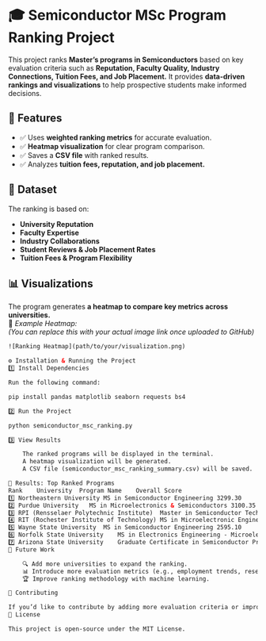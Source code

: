 # 🎓 Semiconductor MSc Program Ranking Project

This project ranks **Master’s programs in Semiconductors** based on key evaluation criteria such as **Reputation, Faculty Quality, Industry Connections, Tuition Fees, and Job Placement.** It provides **data-driven rankings and visualizations** to help prospective students make informed decisions.

## 📌 Features
- ✅ Uses **weighted ranking metrics** for accurate evaluation.
- ✅ **Heatmap visualization** for clear program comparison.
- ✅ Saves a **CSV file** with ranked results.
- ✅ Analyzes **tuition fees, reputation, and job placement.**

## 📂 Dataset
The ranking is based on:
- **University Reputation**
- **Faculty Expertise**
- **Industry Collaborations**
- **Student Reviews & Job Placement Rates**
- **Tuition Fees & Program Flexibility**

## 📊 Visualizations
The program generates **a heatmap to compare key metrics across universities.**  
📌 *Example Heatmap:*  
_(You can replace this with your actual image link once uploaded to GitHub)_  
```html
![Ranking Heatmap](path/to/your/visualization.png)

⚙️ Installation & Running the Project
1️⃣ Install Dependencies

Run the following command:

pip install pandas matplotlib seaborn requests bs4

2️⃣ Run the Project

python semiconductor_msc_ranking.py

3️⃣ View Results

    The ranked programs will be displayed in the terminal.
    A heatmap visualization will be generated.
    A CSV file (semiconductor_msc_ranking_summary.csv) will be saved.

📜 Results: Top Ranked Programs
Rank	University	Program Name	Overall Score
1️⃣	Northeastern University	MS in Semiconductor Engineering	3299.30
2️⃣	Purdue University	MS in Microelectronics & Semiconductors	3100.35
3️⃣	RPI (Rensselaer Polytechnic Institute)	Master in Semiconductor Technology (MaST)	2896.65
4️⃣	RIT (Rochester Institute of Technology)	MS in Microelectronic Engineering	2793.50
5️⃣	Wayne State University	MS in Semiconductor Engineering	2595.10
6️⃣	Norfolk State University	MS in Electronics Engineering - Microelectronics & Photonics	2289.05
7️⃣	Arizona State University	Graduate Certificate in Semiconductor Processing	2091.15
🚀 Future Work

    🔍 Add more universities to expand the ranking.
    📊 Introduce more evaluation metrics (e.g., employment trends, research funding).
    🏆 Improve ranking methodology with machine learning.

🤝 Contributing

If you’d like to contribute by adding more evaluation criteria or improving the visualization, feel free to submit a pull request.
📜 License

This project is open-source under the MIT License.
